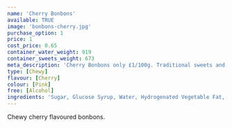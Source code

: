 ```yaml
---
name: 'Cherry Bonbons'
available: TRUE
image: 'bonbons-cherry.jpg'
purchase_option: 1
price: 1
cost_price: 0.65
container_water_weight: 919
container_sweets_weight: 673
meta_description: 'Cherry Bonbons only £1/100g. Traditional sweets and more at Humbugs Confectionery Store. Specialists in satisfying your sweet tooth!'
type: [Chewy]
flavour: [Cherry]
colour: [Pink]
free: [Alcohol]
ingredients: 'Sugar, Glucose Syrup, Water, Hydrogenated Vegetable Fat, Dextrose, Sorbitol, Citric Acid, Flavourings, Gelatine, Emulsifier: E473, Colours: E120 '
---
```

Chewy cherry flavoured bonbons.